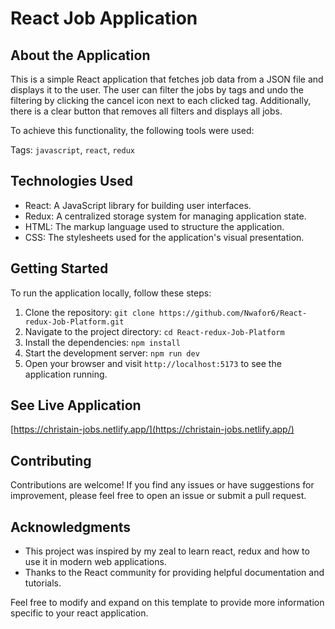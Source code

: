 # React Job Application

## About the Application
This is a simple React application that fetches job data from a JSON file and displays it to the user. The user can filter the jobs by tags and undo the filtering by clicking the cancel icon next to each clicked tag. Additionally, there is a clear button that removes all filters and displays all jobs.

To achieve this functionality, the following tools were used:

Tags: `javascript`, `react`, `redux`

## Technologies Used

- React: A JavaScript library for building user interfaces.
- Redux: A centralized storage system for managing application state.
- HTML: The markup language used to structure the application.
- CSS: The stylesheets used for the application's visual presentation.

## Getting Started

To run the application locally, follow these steps:

1. Clone the repository: `git clone https://github.com/Nwafor6/React-redux-Job-Platform.git`
2. Navigate to the project directory: `cd React-redux-Job-Platform`
3. Install the dependencies: `npm install`
4. Start the development server: `npm run dev`
5. Open your browser and visit `http://localhost:5173` to see the application running.

## See Live Application

[https://christain-jobs.netlify.app/](https://christain-jobs.netlify.app/)

## Contributing

Contributions are welcome! If you find any issues or have suggestions for improvement, please feel free to open an issue or submit a pull request.

## Acknowledgments

- This project was inspired by my zeal to learn react, redux and how to use it in modern web applications.
- Thanks to the React community for providing helpful documentation and tutorials.

Feel free to modify and expand on this template to provide more information specific to your react application.
